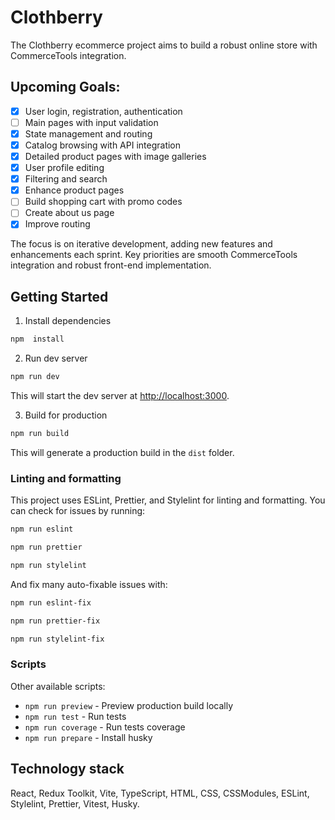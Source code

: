 # Clothberry

The Clothberry ecommerce project aims to build a robust online store with CommerceTools integration.

## Upcoming Goals:

- [x] User login, registration, authentication
- [ ] Main pages with input validation
- [x] State management and routing
- [x] Catalog browsing with API integration
- [x] Detailed product pages with image galleries
- [x] User profile editing
- [x] Filtering and search
- [x] Enhance product pages
- [ ] Build shopping cart with promo codes
- [ ] Create about us page
- [x] Improve routing

The focus is on iterative development, adding new features and enhancements each sprint. Key priorities are smooth CommerceTools integration and robust front-end implementation.

## Getting Started

1. Install dependencies

```bash
npm  install
```

2. Run dev server

```bash
npm run dev
```

This will start the dev server at [http://localhost:3000](http://localhost:3000/).

3. Build for production

```bash
npm run build
```

This will generate a production build in the `dist` folder.

### Linting and formatting

This project uses ESLint, Prettier, and Stylelint for linting and formatting. You can check for issues by running:

```bash
npm run eslint
```

```bash
npm run prettier
```

```bash
npm run stylelint
```

And fix many auto-fixable issues with:

```bash
npm run eslint-fix
```

```bash
npm run prettier-fix
```

```bash
npm run stylelint-fix
```

### Scripts

Other available scripts:

- `npm run preview` - Preview production build locally
- `npm run test` - Run tests
- `npm run coverage` - Run tests coverage
- `npm run prepare` - Install husky

## Technology stack

React, Redux Toolkit, Vite, TypeScript, HTML, CSS, CSSModules, ESLint, Stylelint, Prettier, Vitest, Husky.
